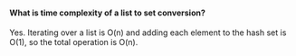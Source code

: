 #### What is time complexity of a list to set conversion?
Yes. Iterating over a list is O(n) and adding each element to the hash set is O(1), so the total operation is O(n).
#####